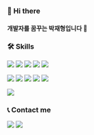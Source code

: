 ### 👋 Hi there 


#### 개발자를 꿈꾸는 박재형입니다 🙏

### 🛠 Skills 
<img src="https://img.shields.io/badge/HTML5-E34F26?style=flat-square&logo=HTML5&logoColor=white"/>  <img src="https://img.shields.io/badge/CSS3-1572B6?style=flat-square&logo=CSS3&logoColor=white"/>  <img src="https://img.shields.io/badge/Javascript-F7DF1E?style=flat-square&logo=javascript&logoColor=white"/>  <img src="https://img.shields.io/badge/jQuery-0769AD?style=flat-square&logo=jQuery&logoColor=white"/>  <img src="https://img.shields.io/badge/Bootstrap-7952B3?style=flat-square&logo=Bootstrap&logoColor=white"/>

<img src="https://img.shields.io/badge/Java-007396?style=flat-square&logo=Java&logoColor=white"/>  <img src="https://img.shields.io/badge/Spring-6DB33F?style=flat-square&logo=Spring&logoColor=white"/>  <img src="https://img.shields.io/badge/Spring Boot-6DB33F?style=flat-square&logo=Spring Boot&logoColor=white"/>  <img src="https://img.shields.io/badge/MySQL-4479A1?style=flat-square&logo=MySQL&logoColor=white"/>  <img src="https://img.shields.io/badge/Apache Tomcat-F8DC75?style=flat-square&logo=Apache Tomcat&logoColor=white"/>

<img src="https://img.shields.io/badge/Amazon AWS-232F3E?style=flat-square&logo=Amazon AWS&logoColor=white"/>

### 📞 Contact me

<a href="https://www.instagram.com/jaehye0ng2/"><img src="https://img.shields.io/badge/Instagram-E4405F?style=flat-square&logo=Instagram&logoColor=white"/></a>  <a href="https://github.com/zsx29"><img src="https://img.shields.io/badge/GitHub-181717?style=flat-square&logo=GitHub&logoColor=white"/></a>




